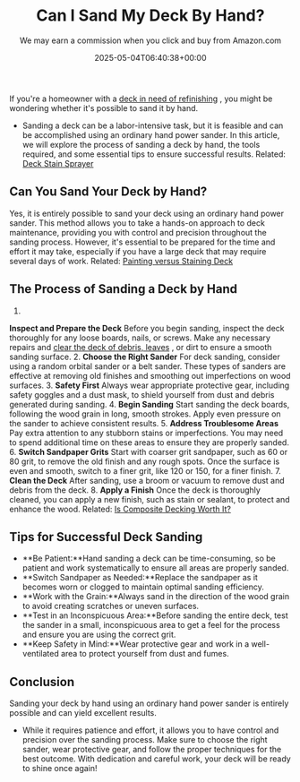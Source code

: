 ﻿---
author: We may earn a commission when you click and buy from Amazon.com
layout: post
title: Can I Sand My Deck By Hand?
date: '2025-05-04T06:40:38+00:00'
categories:
- DIY Paintings
tags: []
slug: /can-i-sand-my-deck-by-hand/
lastmod: 2025-05-07T12:21:26+03:00
---

If you're a homeowner with a
[deck in need of refinishing](https://pestpolicy.com/how-to-refinish-a-deck/)
, you might be wondering whether it's possible to sand it by hand.
- Sanding a deck can be a labor-intensive task, but it is feasible and can be accomplished using an ordinary hand power sander.
In this article, we will explore the process of sanding a deck by hand, the tools required, and some essential tips to ensure successful results.
Related:
[Deck Stain Sprayer](https://pestpolicy.com/best-deck-stain-sprayer/)
## **Can You Sand Your Deck by Hand?**
Yes, it is entirely possible to sand your deck using an ordinary hand power sander.
This method allows you to take a hands-on approach to deck maintenance, providing you with control and precision throughout the sanding process.
However, it's essential to be prepared for the time and effort it may take, especially if you have a large deck that may require several days of work. Related:
[Painting versus Staining Deck](https://pestpolicy.com/painting-vs-staining-deck/)
## **The Process of Sanding a Deck by Hand**
1.
**Inspect and Prepare the Deck**
Before you begin sanding, inspect the deck thoroughly for any loose boards, nails, or screws. Make any necessary repairs and
[clear the deck of debris, leaves](https://pestpolicy.com/how-to-clean-a-deck-before-staining/)
, or dirt to ensure a smooth sanding surface.
2.
**Choose the Right Sander**
For deck sanding, consider using a random orbital sander or a belt sander. These types of sanders are effective at removing old finishes and smoothing out imperfections on wood surfaces.
3.
**Safety First**
Always wear appropriate protective gear, including safety goggles and a dust mask, to shield yourself from dust and debris generated during sanding.
4.
**Begin Sanding**
Start sanding the deck boards, following the wood grain in long, smooth strokes. Apply even pressure on the sander to achieve consistent results.
5.
**Address Troublesome Areas**
Pay extra attention to any stubborn stains or imperfections. You may need to spend additional time on these areas to ensure they are properly sanded.
6.
**Switch Sandpaper Grits**
Start with coarser grit sandpaper, such as 60 or 80 grit, to remove the old finish and any rough spots. Once the surface is even and smooth, switch to a finer grit, like 120 or 150, for a finer finish.
7.
**Clean the Deck**
After sanding, use a broom or vacuum to remove dust and debris from the deck.
8.
**Apply a Finish**
Once the deck is thoroughly cleaned, you can apply a new finish, such as stain or sealant, to protect and enhance the wood.
Related:
[Is Composite Decking Worth It?](https://pestpolicy.com/is-composite-decking-worth-it/)
## **Tips for Successful Deck Sanding**
- **Be Patient:**Hand sanding a deck can be time-consuming, so be patient and work systematically to ensure all areas are properly sanded.
- **Switch Sandpaper as Needed:**Replace the sandpaper as it becomes worn or clogged to maintain optimal sanding efficiency.
- **Work with the Grain:**Always sand in the direction of the wood grain to avoid creating scratches or uneven surfaces.
- **Test in an Inconspicuous Area:**Before sanding the entire deck, test the sander in a small, inconspicuous area to get a feel for the process and ensure you are using the correct grit.
- **Keep Safety in Mind:**Wear protective gear and work in a well-ventilated area to protect yourself from dust and fumes.
## **Conclusion**
Sanding your deck by hand using an ordinary hand power sander is entirely possible and can yield excellent results.
- While it requires patience and effort, it allows you to have control and precision over the sanding process.
Make sure to choose the right sander, wear protective gear, and follow the proper techniques for the best outcome. With dedication and careful work, your deck will be ready to shine once again!